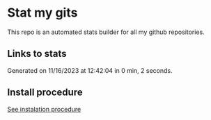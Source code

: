 # Stat my gits

This repo is an automated stats builder for all my github repositories.

## Links to stats


Generated on 11/16/2023 at 12:42:04 in 0 min, 2 seconds.

## Install procedure

[See instalation procedure](./src/install.md)
